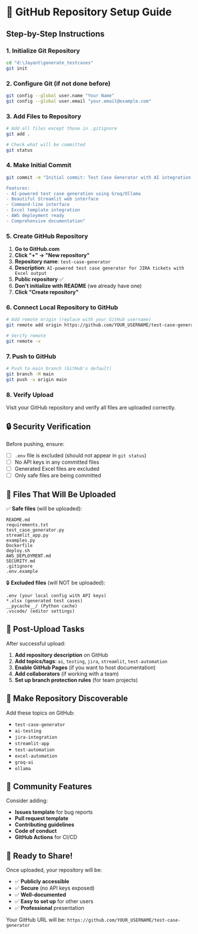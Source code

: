 # 🚀 GitHub Repository Setup Guide

## Step-by-Step Instructions

### 1. Initialize Git Repository

```bash
cd "d:\Jayant\generate_testcases"
git init
```

### 2. Configure Git (if not done before)

```bash
git config --global user.name "Your Name"
git config --global user.email "your.email@example.com"
```

### 3. Add Files to Repository

```bash
# Add all files except those in .gitignore
git add .

# Check what will be committed
git status
```

### 4. Make Initial Commit

```bash
git commit -m "Initial commit: Test Case Generator with AI integration

Features:
- AI-powered test case generation using Groq/Ollama
- Beautiful Streamlit web interface
- Command-line interface
- Excel template integration
- AWS deployment ready
- Comprehensive documentation"
```

### 5. Create GitHub Repository

1. **Go to GitHub.com**
2. **Click "+" → "New repository"**
3. **Repository name**: `test-case-generator`
4. **Description**: `AI-powered test case generator for JIRA tickets with Excel output`
5. **Public repository** ✅
6. **Don't initialize with README** (we already have one)
7. **Click "Create repository"**

### 6. Connect Local Repository to GitHub

```bash
# Add remote origin (replace with your GitHub username)
git remote add origin https://github.com/YOUR_USERNAME/test-case-generator.git

# Verify remote
git remote -v
```

### 7. Push to GitHub

```bash
# Push to main branch (GitHub's default)
git branch -M main
git push -u origin main
```

### 8. Verify Upload

Visit your GitHub repository and verify all files are uploaded correctly.

## 🔒 Security Verification

Before pushing, ensure:
- [ ] `.env` file is excluded (should not appear in `git status`)
- [ ] No API keys in any committed files
- [ ] Generated Excel files are excluded
- [ ] Only safe files are being committed

## 📁 Files That Will Be Uploaded

✅ **Safe files** (will be uploaded):
```
README.md
requirements.txt
test_case_generator.py
streamlit_app.py
examples.py
Dockerfile
deploy.sh
AWS_DEPLOYMENT.md
SECURITY.md
.gitignore
.env.example
```

🔒 **Excluded files** (will NOT be uploaded):
```
.env (your local config with API keys)
*.xlsx (generated test cases)
__pycache__/ (Python cache)
.vscode/ (editor settings)
```

## 🎯 Post-Upload Tasks

After successful upload:

1. **Add repository description** on GitHub
2. **Add topics/tags**: `ai`, `testing`, `jira`, `streamlit`, `test-automation`
3. **Enable GitHub Pages** (if you want to host documentation)
4. **Add collaborators** (if working with a team)
5. **Set up branch protection rules** (for team projects)

## 🌟 Make Repository Discoverable

Add these topics on GitHub:
- `test-case-generator`
- `ai-testing`
- `jira-integration`
- `streamlit-app`
- `test-automation`
- `excel-automation`
- `groq-ai`
- `ollama`

## 🤝 Community Features

Consider adding:
- **Issues template** for bug reports
- **Pull request template**
- **Contributing guidelines**
- **Code of conduct**
- **GitHub Actions** for CI/CD

## 🚀 Ready to Share!

Once uploaded, your repository will be:
- ✅ **Publicly accessible**
- ✅ **Secure** (no API keys exposed)
- ✅ **Well-documented**
- ✅ **Easy to set up** for other users
- ✅ **Professional** presentation

Your GitHub URL will be:
`https://github.com/YOUR_USERNAME/test-case-generator`
